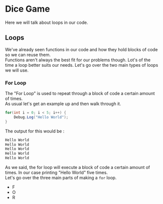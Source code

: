 # Dice Game

Here we will talk about loops in our code.

## Loops

We've already seen functions in our code and how they hold blocks of code so we can reuse them.\
Functions aren't always the best fit for our problems though. Lot's of the time a loop better suits our needs. Let's go over the two main types of loops we will use.

### For Loop

The "For Loop" is used to repeat through a block of code a certain amount of times.\
As usual let's get an example up and then walk through it.

```csharp
for(int i = 0; i < 5; i++) {
	Debug.Log("Hello World");
}
```

The output for this would be :

```csharp
Hello World
Hello World
Hello World
Hello World
Hello World
```

As we said, the for loop will execute a block of code a certain amount of times. In our case printing "Hello World" five times.\
Let's go over the three main parts of making a `for` loop.

* F
* O
* R
